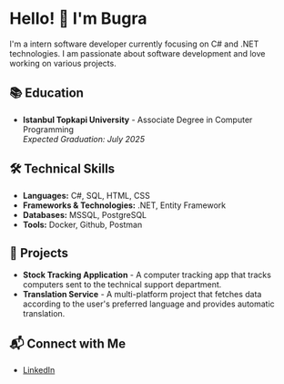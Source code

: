 # Hello! 👋 I'm Bugra

I'm a intern software developer currently focusing on C# and .NET technologies. I am passionate about software development and love working on various projects.

## 📚 Education

- **Istanbul Topkapi University** - Associate Degree in Computer Programming  
  *Expected Graduation: July 2025*

## 🛠️ Technical Skills

- **Languages:** C#, SQL, HTML, CSS
- **Frameworks & Technologies:** .NET, Entity Framework
- **Databases:** MSSQL, PostgreSQL
- **Tools:** Docker, Github, Postman

## 🚀 Projects

- **Stock Tracking Application** - A computer tracking app that tracks computers sent to the technical support department.
- **Translation Service** - A multi-platform project that fetches data according to the user's preferred language and provides automatic translation.

## 📬 Connect with Me

- [LinkedIn](https://www.linkedin.com/in/bugrahan-yavuzdogan/)
